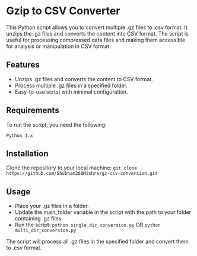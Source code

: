 # Gzip to CSV Converter
This Python script allows you to convert multiple .gz files to .csv format. It unzips the .gz files and converts the content into CSV format. The script is useful for processing compressed data files and making them accessible for analysis or manipulation in CSV format.

## Features
* Unzips .gz files and converts the content to CSV format.
* Process multiple .gz files in a specified folder.
* Easy-to-use script with minimal configuration.

## Requirements
To run the script, you need the following:
```
Python 3.x
```

## Installation
Clone the repository to your local machine: `git clone https://github.com/Shubham268Mishra/gz-csv-conversion.git`

## Usage
* Place your .gz files in a folder.
* Update the main_folder variable in the script with the path to your folder containing .gz files.
* Run the script: `python single_dir_conversion.py` OR `python multi_dir_conversion.py`

The script will process all .gz files in the specified folder and convert them to .csv format.